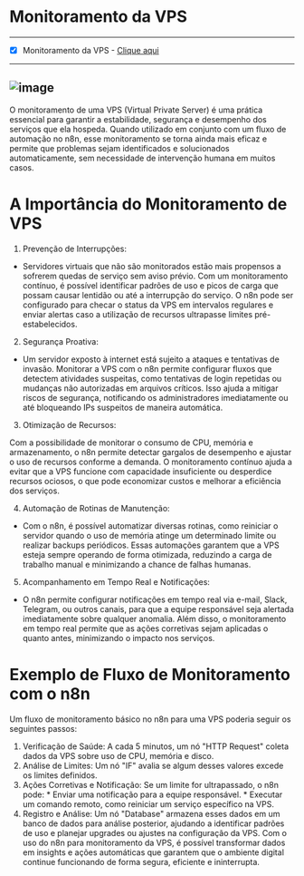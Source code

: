 # Monitoramento da VPS
---

- [x] Monitoramento da VPS - [Clique aqui](https://github.com/fleles324/fleles324/blob/main/n8n-files/Monitoramento%20da%20VPS/monitoramentoVPS)
---

![image](https://github.com/user-attachments/assets/62fe9f32-46dd-46c7-ad1c-4aea6508edb3)
---
O monitoramento de uma VPS (Virtual Private Server) é uma prática essencial para garantir a estabilidade, segurança e desempenho dos serviços que ela hospeda. Quando utilizado em conjunto com um fluxo de automação no n8n, esse monitoramento se torna ainda mais eficaz e permite que problemas sejam identificados e solucionados automaticamente, sem necessidade de intervenção humana em muitos casos.

# A Importância do Monitoramento de VPS
1. Prevenção de Interrupções:

  * Servidores virtuais que não são monitorados estão mais propensos a sofrerem quedas de serviço sem aviso prévio. Com um monitoramento contínuo, é possível identificar padrões de uso e picos de carga que possam causar lentidão ou até a interrupção do serviço. O n8n pode ser configurado para checar o status da VPS em intervalos regulares e enviar alertas caso a utilização de recursos ultrapasse limites pré-estabelecidos.
2. Segurança Proativa:

  * Um servidor exposto à internet está sujeito a ataques e tentativas de invasão. Monitorar a VPS com o n8n permite configurar fluxos que detectem atividades suspeitas, como tentativas de login repetidas ou mudanças não autorizadas em arquivos críticos. Isso ajuda a mitigar riscos de segurança, notificando os administradores imediatamente ou até bloqueando IPs suspeitos de maneira automática.
3. Otimização de Recursos:

Com a possibilidade de monitorar o consumo de CPU, memória e armazenamento, o n8n permite detectar gargalos de desempenho e ajustar o uso de recursos conforme a demanda. O monitoramento contínuo ajuda a evitar que a VPS funcione com capacidade insuficiente ou desperdice recursos ociosos, o que pode economizar custos e melhorar a eficiência dos serviços.

4. Automação de Rotinas de Manutenção:

  * Com o n8n, é possível automatizar diversas rotinas, como reiniciar o servidor quando o uso de memória atinge um determinado limite ou realizar backups periódicos. Essas automações garantem que a VPS esteja sempre operando de forma otimizada, reduzindo a carga de trabalho manual e minimizando a chance de falhas humanas.
5. Acompanhamento em Tempo Real e Notificações:

  * O n8n permite configurar notificações em tempo real via e-mail, Slack, Telegram, ou outros canais, para que a equipe responsável seja alertada imediatamente sobre qualquer anomalia. Além disso, o monitoramento em tempo real permite que as ações corretivas sejam aplicadas o quanto antes, minimizando o impacto nos serviços.
# Exemplo de Fluxo de Monitoramento com o n8n
Um fluxo de monitoramento básico no n8n para uma VPS poderia seguir os seguintes passos:

  1. Verificação de Saúde: A cada 5 minutos, um nó "HTTP Request" coleta dados da VPS sobre uso de CPU, memória e disco.
  2. Análise de Limites: Um nó "IF" avalia se algum desses valores excede os limites definidos.
  3. Ações Corretivas e Notificação: Se um limite for ultrapassado, o n8n pode:
    * Enviar uma notificação para a equipe responsável.
    * Executar um comando remoto, como reiniciar um serviço específico na VPS.
  4. Registro e Análise: Um nó "Database" armazena esses dados em um banco de dados para análise posterior, ajudando a identificar padrões de uso e planejar upgrades ou ajustes na configuração da VPS.
Com o uso do n8n para monitoramento da VPS, é possível transformar dados em insights e ações automáticas que garantem que o ambiente digital continue funcionando de forma segura, eficiente e ininterrupta.
